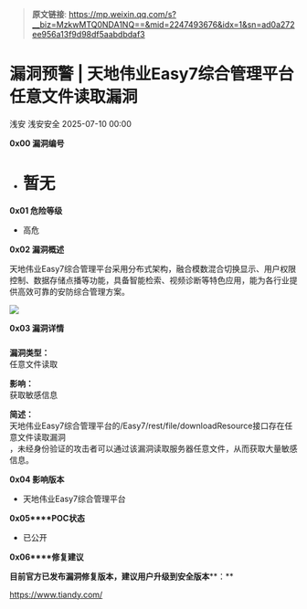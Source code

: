> **原文链接**: https://mp.weixin.qq.com/s?__biz=MzkwMTQ0NDA1NQ==&mid=2247493676&idx=1&sn=ad0a272ee956a13f9d98df5aabdbdaf3

#  漏洞预警 | 天地伟业Easy7综合管理平台任意文件读取漏洞  
浅安  浅安安全   2025-07-10 00:00  
  
**0x00 漏洞编号**  
- # 暂无  
  
**0x01 危险等级**  
- 高危  
  
**0x02 漏洞概述**  
  
天地伟业Easy7综合管理平台采用分布式架构，融合模数混合切换显示、用户权限控制、数据存储点播等功能，具备智能检索、视频诊断等特色应用，能为各行业提供高效可靠的安防综合管理方案。  
  
![](https://mmbiz.qpic.cn/sz_mmbiz_png/7stTqD182SWaLw2vQgZuyUrIFYzJaw7Wq8JT3p6gtDdlQkjnCfQTfZgUJ0NFdz1icCuk7DcAviaMZGvrmxkTGVhQ/640?wx_fmt=png&from=appmsg "")  
  
**0x03 漏洞详情**  
###   
  
**漏洞类型：**  
任意文件读取  
  
**影响：**  
获取敏感信息  
  
  
  
  
**简述：**  
天地伟业Easy7综合管理平台的/Easy7/rest/file/downloadResource接口存在任意文件读取漏洞  
，未经身份验证的攻击者可以通过该漏洞读取服务器任意文件，从而获取大量敏感信息。  
  
**0x04 影响版本**  
- 天地伟业Easy7综合管理平台  
  
**0x05****POC状态**  
- 已公开  
  
**0x06****修复建议**  
  
**目前官方已发布漏洞修复版本，建议用户升级到安全版本****：**  
  
https://www.tiandy.com/  
  
  
  
